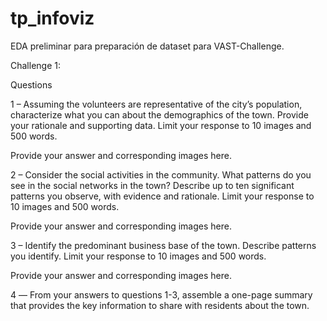 # tp_infoviz

EDA preliminar para preparación de dataset para VAST-Challenge.

Challenge 1: 

Questions

1 – Assuming the volunteers are representative of the city’s population, characterize what you can about the demographics of the town. Provide your rationale and supporting data. Limit your response to 10 images and 500 words.

Provide your answer and corresponding images here.

2 – Consider the social activities in the community. What patterns do you see in the social networks in the town? Describe up to ten significant patterns you observe, with evidence and rationale. Limit your response to 10 images and 500 words.

Provide your answer and corresponding images here.

3 – Identify the predominant business base of the town. Describe patterns you identify. Limit your response to 10 images and 500 words.

Provide your answer and corresponding images here.

4 –– From your answers to questions 1-3, assemble a one-page summary that provides the key information to share with residents about the town.
